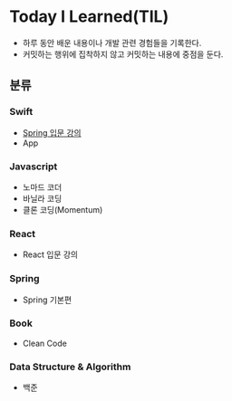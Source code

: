 Today I Learned(TIL)
=======================
- 하루 동안 배운 내용이나 개발 관련 경험들을 기록한다.
- 커밋하는 행위에 집착하지 않고 커밋하는 내용에 중점을 둔다.

## 분류  
### Swift   
- [Spring 입문 강의]()
- App
### Javascript
- 노마드 코더
- 바닐라 코딩
- 클론 코딩(Momentum)
### React
- React 입문 강의
### Spring
- Spring 기본편 
### Book
- Clean Code
### Data Structure & Algorithm
- 백준 
